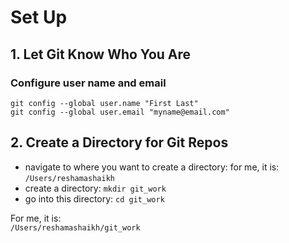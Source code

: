 # Set Up

## 1.  Let Git Know Who You Are

### Configure user name and email 
`git config --global user.name "First Last"`  
`git config --global user.email "myname@email.com"`  

## 2. Create a Directory for Git Repos
* navigate to where you want to create a directory:  for me, it is:  `/Users/reshamashaikh`
* create a directory:  `mkdir git_work`
* go into this directory:  `cd git_work`

For me, it is:   
`/Users/reshamashaikh/git_work`  
